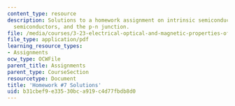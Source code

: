 ```yaml
---
content_type: resource
description: Solutions to a homework assignment on intrinsic semiconductors, p-doped
  semiconductors, and the p-n junction.
file: /media/courses/3-23-electrical-optical-and-magnetic-properties-of-materials-fall-2007/b31cbef9e33530bca919c4d77fbdb8d0_sol7.pdf
file_type: application/pdf
learning_resource_types:
- Assignments
ocw_type: OCWFile
parent_title: Assignments
parent_type: CourseSection
resourcetype: Document
title: 'Homework #7 Solutions'
uid: b31cbef9-e335-30bc-a919-c4d77fbdb8d0
---
```

